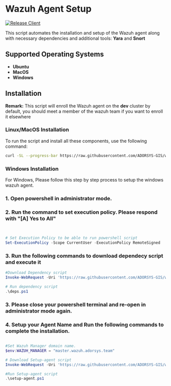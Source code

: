# Wazuh Agent Setup

[![Release Client](https://github.com/ADORSYS-GIS/wazuh-cert-oauth2/actions/workflows/release.yml/badge.svg?branch=main)](https://github.com/ADORSYS-GIS/wazuh-cert-oauth2/actions/workflows/release.yml)


This script automates the installation and setup of the Wazuh agent along with necessary dependencies and additional tools: **Yara** and **Snort**

## Supported Operating Systems
- **Ubuntu**
- **MacOS** 
- **Windows**


## Installation

**Remark:** 
This script will enroll the Wazuh agent on the **dev** cluster by default, you should meet a member of the wazuh team if you want to enroll it elsewhere 

### Linux/MacOS Installation

To run the script and install all these components, use the following command:
```bash
curl -SL --progress-bar https://raw.githubusercontent.com/ADORSYS-GIS/wazuh-agent/main/scripts/setup-agent.sh | WAZUH_AGENT_NAME=test bash
```
### Windows Installation

For Windows, Please follow this step by step process to setup the windows wazuh agent.

### 1. Open powershell in administrator mode.

### 2. Run the command to set execution policy. Please respond with "[A] Yes to All"
```powershell


# Set Execution Policy to be able to run powershell script
Set-ExecutionPolicy -Scope CurrentUser -ExecutionPolicy RemoteSigned
```
### 3. Run the following commands to download dependecy script and execute it
```powershell
#Download Dependency script
Invoke-WebRequest -Uri 'https://raw.githubusercontent.com/ADORSYS-GIS/wazuh-agent/refs/heads/main/scripts/deps.ps1' -OutFile 'deps.ps1'

# Run dependency script
.\deps.ps1
```

### 3. Please close your powershell terminal and re-open in administrator mode again.

### 4. Setup your Agent Name and Run the following commands to complete the installation.
```powershell

#Set Wazuh Manager domain name.
$env:WAZUH_MANAGER = "master.wazuh.adorsys.team"

# Download Setup-agent script
Invoke-WebRequest -Uri 'https://raw.githubusercontent.com/ADORSYS-GIS/wazuh-agent/refs/heads/main/scripts/setup-agent.ps1' -OutFile 'setup-agent.ps1'

#Run Setup-agent script
.\setup-agent.ps1

```




